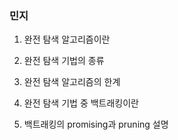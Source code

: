 ### 민지

1. 완전 탐색 알고리즘이란

2. 완전 탐색 기법의 종류

3. 완전 탐색 알고리즘의 한계

4. 완전 탐색 기법 중 백트래킹이란

5. 백트래킹의 promising과 pruning 설명
